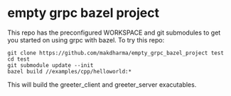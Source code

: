 # empty grpc bazel project
This repo has the preconfigured WORKSPACE and git submodules to get you started on using grpc with bazel.
To try this repo:
```
git clone https://github.com/makdharma/empty_grpc_bazel_project test
cd test
git submodule update --init
bazel build //examples/cpp/helloworld:*
```
This will build the greeter_client and greeter_server exacutables.
